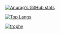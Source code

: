 [![Anurag's GitHub stats](https://github-readme-stats.vercel.app/api?username=Axi404&text_color=000&icon_color=000&bg_color=0,ea6161,ffc64d,fffc4d,52fa5a)](https://github.com/anuraghazra/github-readme-stats)

[![Top Langs](https://github-readme-stats.vercel.app/api/top-langs/?username=Axi404&bg_color=0,845EC2,0081CF,0089BA,008F7A)](https://github.com/anuraghazra/github-readme-stats)

[![trophy](https://github-profile-trophy.vercel.app/?username=Axi404&theme=onedark)](https://github.com/ryo-ma/github-profile-trophy)
